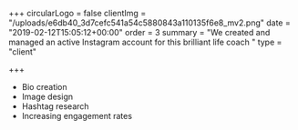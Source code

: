 +++
circularLogo = false
clientImg = "/uploads/e6db40_3d7cefc541a54c5880843a110135f6e8_mv2.png"
date = "2019-02-12T15:05:12+00:00"
order = 3
summary = "We created and managed an active Instagram account for this brilliant life coach "
type = "client"

+++
* Bio creation 
* Image design 
* Hashtag research
* Increasing engagement rates 